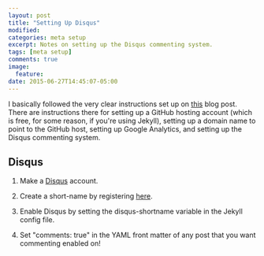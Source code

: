 ```yaml
---
layout: post
title: "Setting Up Disqus"
modified:
categories: meta setup
excerpt: Notes on setting up the Disqus commenting system.
tags: [meta setup]
comments: true
image:
  feature:
date: 2015-06-27T14:45:07-05:00
---
```


I basically followed the very clear instructions set up on [this](http://joshualande.com/jekyll-github-pages-poole/) blog post.
There are instructions there for setting up a GitHub hosting account (which is free, for some reason, if you're using Jekyll), setting up a domain name to point to the GitHub host, setting up Google Analytics, and setting up the Disqus commenting system.

## Disqus

1. Make a [Disqus](www.disqus.com) account.

2. Create a short-name by registering [here](https://disqus.com/admin/create/).

3. Enable Disqus by setting the disqus-shortname variable in the Jekyll config file.

4. Set "comments: true" in the YAML front matter of any post that you want commenting enabled on!
